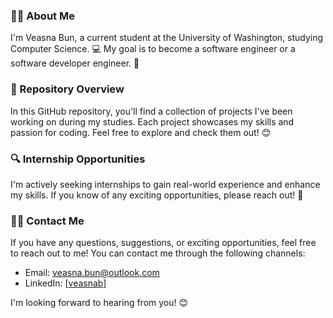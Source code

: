 ### 👨‍🎓 About Me
I'm Veasna Bun, a current student at the University of Washington, studying Computer Science. 💻 My goal is to become a software engineer or a software developer engineer. 🚀

### 📁 Repository Overview
In this GitHub repository, you'll find a collection of projects I've been working on during my studies. Each project showcases my skills and passion for coding. Feel free to explore and check them out! 😊

### 🔍 Internship Opportunities
I'm actively seeking internships to gain real-world experience and enhance my skills. If you know of any exciting opportunities, please reach out! 🌟

### 👨‍💼 Contact Me
If you have any questions, suggestions, or exciting opportunities, feel free to reach out to me! You can contact me through the following channels:
- Email: veasna.bun@outlook.com
- LinkedIn: [[veasnab](https://www.linkedin.com/in/veasnab/)]

I'm looking forward to hearing from you! 😊

